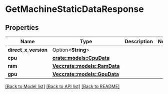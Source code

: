 # GetMachineStaticDataResponse

## Properties

Name | Type | Description | Notes
------------ | ------------- | ------------- | -------------
**direct_x_version** | Option<**String**> |  | 
**cpu** | [**crate::models::CpuData**](CpuData.md) |  | 
**ram** | [**Vec<crate::models::RamData>**](RamData.md) |  | 
**gpu** | [**Vec<crate::models::GpuData>**](GpuData.md) |  | 

[[Back to Model list]](../README.md#documentation-for-models) [[Back to API list]](../README.md#documentation-for-api-endpoints) [[Back to README]](../README.md)


